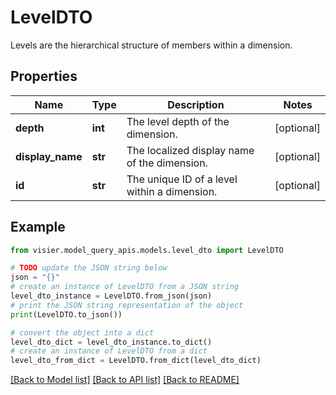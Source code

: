 # LevelDTO

Levels are the hierarchical structure of members within a dimension.

## Properties

Name | Type | Description | Notes
------------ | ------------- | ------------- | -------------
**depth** | **int** | The level depth of the dimension. | [optional] 
**display_name** | **str** | The localized display name of the dimension. | [optional] 
**id** | **str** | The unique ID of a level within a dimension. | [optional] 

## Example

```python
from visier.model_query_apis.models.level_dto import LevelDTO

# TODO update the JSON string below
json = "{}"
# create an instance of LevelDTO from a JSON string
level_dto_instance = LevelDTO.from_json(json)
# print the JSON string representation of the object
print(LevelDTO.to_json())

# convert the object into a dict
level_dto_dict = level_dto_instance.to_dict()
# create an instance of LevelDTO from a dict
level_dto_from_dict = LevelDTO.from_dict(level_dto_dict)
```
[[Back to Model list]](../README.md#documentation-for-models) [[Back to API list]](../README.md#documentation-for-api-endpoints) [[Back to README]](../README.md)


